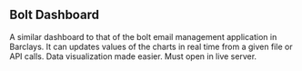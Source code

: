 ## Bolt Dashboard

A similar dashboard to that of the bolt email management application in Barclays. It can updates values of the charts in real time from a given file or API calls. Data visualization made easier. Must open in live server.
